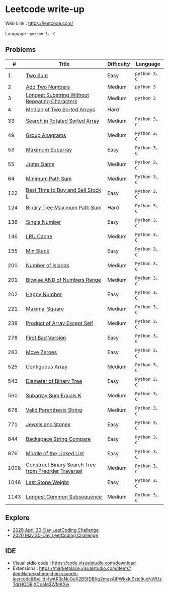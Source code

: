# Leetcode write-up
Web Link : https://leetcode.com/

Language : `python 3`、 `C`

## Problems
|#|Title|Difficulty|Language|
|-|-|-|-|
|1|[Two Sum](Problems/Two-Sum.md)|Easy|`python 3`、`C`|
|2|[Add Two Numbers](Problems/Add-Two-Numbers.md)|Medium|`python 3`|
|3|[Longest Substring Without Repeating Characters](Problems/Longest-Substring-Without-Repeating-Characters.md)|Medium|`python 3`|
|4|[Median of Two Sorted Arrays](Problems/Median-of-Two-Sorted-Arrays.md)|Hard||
|33|[Search in Rotated Sorted Array](Problems/Search-in-Rotated-Sorted-Array.md)|Medium|`Python 3`、`C`|
|49|[Group Anagrams](Problems/Group-Anagrams.md)|Medium|`Python 3`、`C`|
|53|[Maximum Subarray](Problems/Maximum-Subarray.md)|Easy|`Python 3`、`C`|
|55|[Jump Game](Problems/Jump-Game.md)|Medium|`Python 3`、`C`|
|64|[Minimum Path Sum](Problems/Minimum-Path-Sum.md)|Medium|`Python 3`、`C`|
|122|[Best Time to Buy and Sell Stock II](Problems/Best-Time-to-Buy-and-Sell-Stock-II.md)|Easy|`Python 3`、`C`|
|124|[Binary Tree Maximum Path Sum](Problems/Binary-Tree-Maximum-Path-Sum.md)|Hard|`Python 3`、`C`|
|136|[Single Number](Problems/Single-Number.md)|Easy|`Python 3`、`C`|
|146|[LRU Cache](Problems/LRU-Cache.md)|Medium|`Python 3`、`C`|
|155|[Min Stack](Problems/Min-Stack.md)|Easy|`Python 3`、`C`|
|200|[Number of Islands](Problems/Number-of-Islands.md)|Medium|`Python 3`、`C`|
|201|[Bitwise AND of Numbers Range](Problems/Bitwise-AND-of-Numbers-Range.md)|Medium|`Python 3`、`C`|
|202|[Happy Number](Problems/Happy-Number.md)|Easy|`Python 3`、`C`|
|221|[Maximal Square](Problems/Maximal-Square.md)|Medium|`Python 3`、`C`|
|238|[Product of Array Except Self](Problems/Product-of-Array-Except-Self.md)|Medium|`Python 3`、`C`|
|278|[First Bad Version](Problems/First-Bad-Version.md)|Easy|`Python 3`、`C`|
|283|[Move Zeroes](Problems/Move-Zeroes.md)|Easy|`Python 3`、`C`|
|525|[Contiguous Array](Problems/Contiguous-Array.md)|Medium|`Python 3`、`C`|
|543|[Diameter of Binary Tree](Problems/Diameter-of-Binary-Tree.md)|Easy|`Python 3`、`C`|
|560|[Subarray Sum Equals K](Problems/Subarray-Sum-Equals-K.md)|Medium|`Python 3`、`C`|
|678|[Valid Parenthesis String](Problems/Valid-Parenthesis-String.md)|Medium|`Python 3`、`C`|
|771|[Jewels and Stones](Problems/Jewels-and-Stones.md)|Easy|`Python 3`、`C`|
|844|[Backspace String Compare](Problems/Backspace-String-Compare.md)|Easy|`Python 3`、`C`|
|876|[Middle of the Linked List](Problems/Middle-of-the-Linked-List.md)|Easy|`Python 3`、`C`|
|1008|[Construct Binary Search Tree from Preorder Traversal](Problems/Construct-Binary-Search-Tree-from-Preorder-Traversal.md)|Medium|`Python 3`、`C`|
|1046|[Last Stone Weight](Problems/Last-Stone-Weight.md)|Easy|`Python 3`、`C`|
|1143|[Longest Common Subsequence](Problems/Longest-Common-Subsequence.md)|Medium|`Python 3`、`C`|

## Explore
* [2020 April 30-Day LeetCoding Challenge](Explore/2020April/challenge1.md)
* [2020 May 30-Day LeetCoding Challenge](Explore/2020May/challenge1.md)

## IDE
 * Visual stdio code : https://code.visualstudio.com/download
 * Extensions : https://marketplace.visualstudio.com/items?itemName=shengchen.vscode-leetcode&fbclid=IwAR3eNuGeX2BSfDBXg2mqzAiPWkxIu0zjc9uoNWUzTdrHQOBjXCoaM2WMKXw
